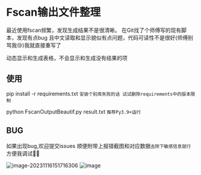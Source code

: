 # Fscan输出文件整理
最近使用fscan频繁，发现生成结果不是很清晰。 在Git找了个师傅写的现有脚本，发现有点bug 
且中文读取和显示貌似有点问题，代码可读性不是很好(师傅别骂我😢)我就直接重写了

动态显示和生成表格，不会显示和生成没有结果的项

## 使用
pip install -r requirements.txt `安装个别库失败的话 试试删除requirements中的版本限制`

python FscanOutputBeautif.py result.txt `推荐Py3.9+运行`

## BUG
如果出现bug,欢迎提交issues 顺便附带上报错截图和对应数据`去除下敏感信息就行` 方便我调试🫰🏻


![image-20231116151716306](https://ltaicd.oss-cn-chengdu.aliyuncs.com/img/image-20231116151716306.png)
![image](https://github.com/yz1639/FscanOutputBeautify/assets/44149984/a1cd0513-dbc0-4067-b71b-793c0de0517f)

